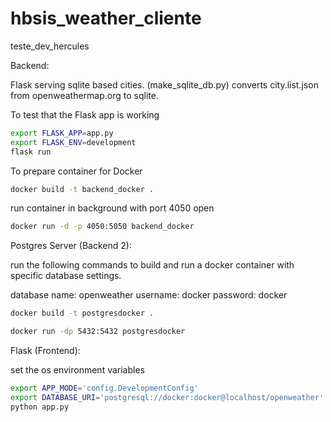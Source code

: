 # hbsis_weather_cliente
teste_dev_hercules

Backend:

Flask serving sqlite based cities. (make_sqlite_db.py) converts city.list.json from openweathermap.org to sqlite.

To test that the Flask app is working
```bash
export FLASK_APP=app.py
export FLASK_ENV=development
flask run
```

To prepare container for Docker
```bash
docker build -t backend_docker .
```

run container in background with port 4050 open
```bash
docker run -d -p 4050:5050 backend_docker
```

Postgres Server (Backend 2):

run the following commands to build and run a docker container with specific database settings.

database name: openweather
username: docker
password: docker

```bash
docker build -t postgresdocker .

docker run -dp 5432:5432 postgresdocker 
```

Flask (Frontend):

set the os environment variables

```bash
export APP_MODE='config.DevelopmentConfig'
export DATABASE_URI='postgresql://docker:docker@localhost/openweather'
python app.py
```
